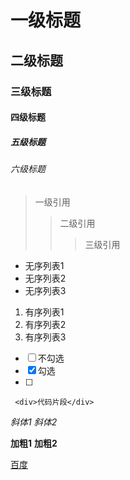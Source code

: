 # 一级标题
## 二级标题
### 三级标题
#### 四级标题
##### 五级标题
###### 六级标题


> 一级引用
> > 二级引用
> > > 三级引用

- 无序列表1
- 无序列表2
- 无序列表3
  
1. 有序列表1
2. 有序列表2
3. 有序列表3
  
- [ ] 不勾选
- [x] 勾选
- [ ]  

```
 <div>代码片段</div>
```

 *斜体1*
 _斜体2_

 **加粗1**
 __加粗2__

[百度](https://baidu.com)

